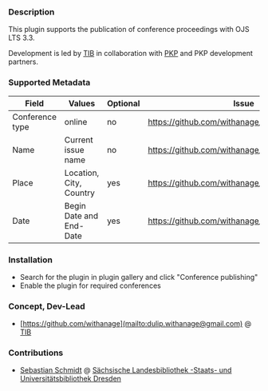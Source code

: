 ### Description

This plugin supports the publication of conference proceedings with OJS LTS 3.3.

Development is led by [TIB](https://tib.eu) in collaboration with [PKP](https://pkp.sfu.ca) and PKP development partners.


### Supported Metadata
| Field       | Values                  | Optional | Issue                                            | Version |
|-------------|-------------------------|----------|--------------------------------------------------|----|
| Conference type | online                  | no       | https://github.com/withanage/conference/issues/5 | 3.3   |
|  Name | Current issue name      | no       | https://github.com/withanage/conference/issues/2 | 3.3   |
| Place       | Location, City, Country | yes      | https://github.com/withanage/conference/issues/3 | 3.3 |
| Date        | Begin Date and End-Date | yes      | https://github.com/withanage/conference/issues/4 | 3.3|


### Installation
- Search for the plugin in  plugin gallery and click "Conference publishing"
- Enable the plugin for required conferences


### Concept, Dev-Lead

- [https://github.com/withanage](mailto:dulip.withanage@gmail.com)  @ [TIB](https://tib.eu)

###  Contributions

- [Sebastian Schmidt](https://github.com/basti95) @ [Sächsische Landesbibliothek -Staats- und Universitätsbibliothek Dresden](https://www.slub-dresden.de/)








